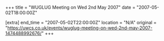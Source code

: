 +++
title = "WUGLUG Meeting on Wed 2nd May 2007"
date = "2007-05-02T18:00:00Z"

[extra]
end_time = "2007-05-02T22:00:00Z"
location = "N/A"
original = "https://uwcs.co.uk/events/wuglug-meeting-on-wed-2nd-may-2007-1474488992676/"
+++



